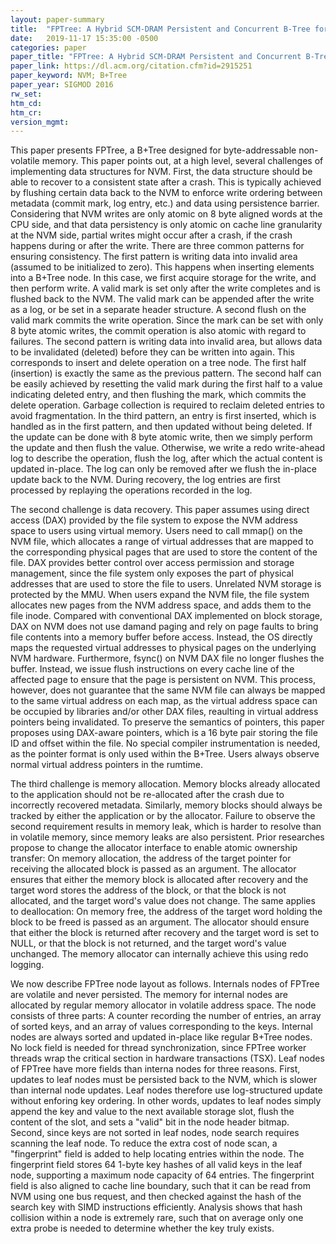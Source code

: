 ```yaml
---
layout: paper-summary
title:  "FPTree: A Hybrid SCM-DRAM Persistent and Concurrent B-Tree for Storage Class Memory"
date:   2019-11-17 15:35:00 -0500
categories: paper
paper_title: "FPTree: A Hybrid SCM-DRAM Persistent and Concurrent B-Tree for Storage Class Memory"
paper_link: https://dl.acm.org/citation.cfm?id=2915251
paper_keyword: NVM; B+Tree
paper_year: SIGMOD 2016
rw_set:
htm_cd:
htm_cr:
version_mgmt:
---
```


This paper presents FPTree, a B+Tree designed for byte-addressable non-volatile memory. This paper points out, at a high 
level, several challenges of implementing data structures for NVM. First, the data structure should be able to recover to
a consistent state after a crash. This is typically achieved by flushing certain data back to the NVM to enforce write
ordering between metadata (commit mark, log entry, etc.) and data using persistence barrier. Considering that NVM writes
are only atomic on 8 byte aligned words at the CPU side, and that data persistency is only atomic on cache line granularity
at the NVM side, partial writes might occur after a crash, if the crash happens during or after the write. There are three 
common patterns for ensuring consistency. The first pattern is writing data into invalid area (assumed to be initialized
to zero). This happens when inserting elements into a B+Tree node. In this case, we first acquire storage for the write, 
and then perform write. A valid mark is set only after the write completes and is flushed back to the NVM. The valid mark 
can be appended after the write as a log, or be set in a separate header structure. A second flush on the valid mark commits 
the write operation. Since the mark can be set with only 8 byte atomic writes, the commit operation is also atomic with 
regard to failures. The second pattern is writing data into invalid area, but allows data to be invalidated (deleted) before 
they can be written into again. This corresponds to insert and delete operation on a tree node. The first half (insertion)
is exactly the same as the previous pattern. The second half can be easily achieved by resetting the valid mark during 
the first half to a value indicating deleted entry, and then flushing the mark, which commits the delete operation. 
Garbage collection is required to reclaim deleted entries to avoid fragmentation. In the third pattern, an entry is first
inserted, which is handled as in the first pattern, and then updated without being deleted. If the update can be done with
8 byte atomic write, then we simply perform the update and then flush the value. Otherwise, we write a redo write-ahead 
log to describe the operation, flush the log, after which the actual content is updated in-place. The log can only be 
removed after we flush the in-place update back to the NVM. During recovery, the log entries are first processed by replaying
the operations recorded in the log.

The second challenge is data recovery. This paper assumes using direct access (DAX) provided by the file system to expose
the NVM address space to users using virtual memory. Users need to call mmap() on the NVM file, which allocates a range 
of virtual addresses that are mapped to the corresponding physical pages that are used to store the content of the file. 
DAX provides better control over access permission and storage management, since the file system only exposes the part of 
physical addresses that are used to store the file to users. Unrelated NVM storage is protected by the MMU. When users 
expand the NVM file, the file system allocates new pages from the NVM address space, and adds them to the file inode. 
Compared with conventional DAX implemented on block storage, DAX on NVM does not use damand paging and rely on page faults
to bring file contents into a memory buffer before access. Instead, the OS directly maps the requested virtual addresses
to physical pages on the underlying NVM hardware. Furthermore, fsync() on NVM DAX file no longer flushes the buffer. Instead,
we issue flush instructions on every cache line of the affected page to ensure that the page is persistent on NVM.
This process, however, does not guarantee that the same NVM file can always be mapped to the same virtual address on each
map, as the virtual address space can be occupied by libraries and/or other DAX files, reaulting in virtual address pointers
being invalidated. To preserve the semantics of pointers, this paper proposes using DAX-aware pointers, which is a 16 byte
pair storing the file ID and offset within the file. No special compiler instrumentation is needed, as the pointer
format is only used within the B+Tree. Users always observe normal virtual address pointers in the rumtime. 

The third challenge is memory allocation. Memory blocks already allocated to the application should not be re-allocated
after the crash due to incorrectly recovered metadata. Similarly, memory blocks should always be tracked by either 
the application or by the allocator. Failure to observe the second requirement results in memory leak, which is harder
to resolve than in volatile memory, since memory leaks are also persistent. Prior researches propose to change the 
allocator interface to enable atomic ownership transfer: On memory allocation, the address of the target pointer
for receiving the allocated block is passed as an argument. The allocator ensures that either the memory block
is allocated after recovery and the target word stores the address of the block, or that the block is not allocated,
and the target word's value does not change. The same applies to deallocation: On memory free, the address of the 
target word holding the block to be freed is passed as an argument. The allocator should ensure that either the 
block is returned after recovery and the target word is set to NULL, or that the block is not returned, and the 
target word's value unchanged. The memory allocator can internally achieve this using redo logging. 

We now describe FPTree node layout as follows. Internals nodes of FPTree are volatile and never persisted. The memory
for internal nodes are allocated by regular memory allocator in volatile address space. The node consists of three
parts: A counter recording the number of entries, an array of sorted keys, and an array of values corresponding to the 
keys. Internal nodes are always sorted and updated in-place like regular B+Tree nodes. No lock field is needed for 
thread synchronization, since FPTree worker threads wrap the critical section in hardware transactions (TSX). Leaf nodes
of FPTree have more fields than interna nodes for three reasons. First, updates to leaf nodes must be persisted
back to the NVM, which is slower than internal node updates. Leaf nodes therefore use log-structured update without 
enforing key ordering. In other words, updates to leaf nodes simply append the key and value to the next available
storage slot, flush the content of the slot, and sets a "valid" bit in the node header bitmap. Second, since keys are
not sorted in leaf nodes, node search requires scanning the leaf node. To reduce the extra cost of node scan, a "fingerprint"
field is added to help locating entries within the node. The fingerprint field stores 64 1-byte key hashes of all valid 
keys in the leaf node, supporting a maximum node capacity of 64 entries. The fingerprint field is also aligned to cache 
line boundary, such that it can be read from NVM using one bus request, and then checked against the hash of the search 
key with SIMD instructions efficiently. Analysis shows that hash collision within a node is extremely rare, such that
on average only one extra probe is needed to determine whether the key truly exists. 
